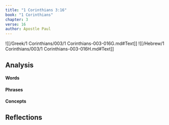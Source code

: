 ```yaml
---
title: "1 Corinthians 3:16"
book: "1 Corinthians"
chapter: 3
verse: 16
author: Apostle Paul
---
```

![[/Greek/1 Corinthians/003/1 Corinthians-003-016G.md#Text]]
![[/Hebrew/1 Corinthians/003/1 Corinthians-003-016H.md#Text]]

## Analysis

#### Words

#### Phrases

#### Concepts

## Reflections

